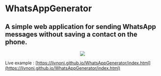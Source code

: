# WhatsAppGenerator



## A simple web application for sending WhatsApp messages without saving a contact on the phone.

<p align="center">
  <img src="https://media.giphy.com/media/QcnGvHy7yLIY6QH4ME/giphy.gif"  />
</p>

Live  example : [https://livnoni.github.io/WhatsAppGenerator/index.html](https://livnoni.github.io/WhatsAppGenerator/index.html)


